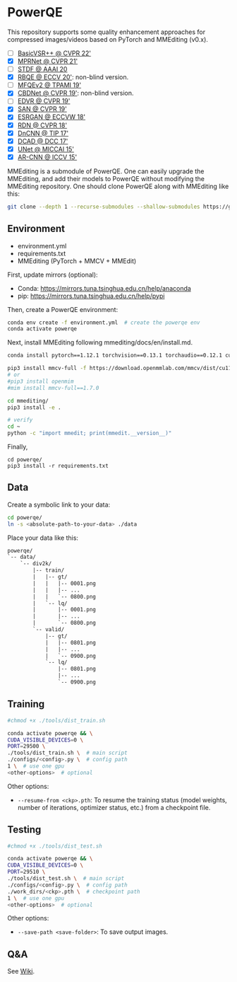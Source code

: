 # PowerQE

This repository supports some quality enhancement approaches for compressed images/videos based on PyTorch and MMEditing (v0.x).

- [ ] [BasicVSR++ @ CVPR 22'](https://arxiv.org/abs/2104.13371)
- [x] [MPRNet @ CVPR 21'](https://github.com/swz30/MPRNet)
- [ ] [STDF @ AAAI 20](https://github.com/ryanxingql/stdf-pytorch)
- [x] [RBQE @ ECCV 20'](https://arxiv.org/abs/2006.16581): non-blind version.
- [ ] [MFQEv2 @ TPAMI 19'](https://github.com/ryanxingql/mfqev2.0)
- [x] [CBDNet @ CVPR 19'](https://arxiv.org/abs/1807.04686): non-blind version.
- [ ] [EDVR @ CVPR 19'](https://arxiv.org/abs/1905.02716)
- [x] [SAN @ CVPR 19'](https://github.com/daitao/SAN)
- [x] [ESRGAN @ ECCVW 18'](https://arxiv.org/abs/1809.00219)
- [x] [RDN @ CVPR 18'](https://arxiv.org/abs/1802.08797)
- [x] [DnCNN @ TIP 17'](https://arxiv.org/abs/1608.03981)
- [x] [DCAD @ DCC 17'](https://ieeexplore.ieee.org/abstract/document/7923714)
- [x] [UNet @ MICCAI 15'](https://arxiv.org/abs/1505.04597)
- [x] [AR-CNN @ ICCV 15'](https://arxiv.org/abs/1504.06993)

MMEditing is a submodule of PowerQE. One can easily upgrade the MMEditing, and add their models to PowerQE without modifying the MMEditing repository. One should clone PowerQE along with MMEditing like this:

```bash
git clone --depth 1 --recurse-submodules --shallow-submodules https://github.com/ryanxingql/powerqe.git
```

## Environment

- environment.yml
- requirements.txt
- MMEditing (PyTorch + MMCV + MMEdit)

First, update mirrors (optional):

- Conda: https://mirrors.tuna.tsinghua.edu.cn/help/anaconda
- pip: https://mirrors.tuna.tsinghua.edu.cn/help/pypi

Then, create a PowerQE environment:

```bash
conda env create -f environment.yml  # create the powerqe env
conda activate powerqe
```

Next, install MMEditing following mmediting/docs/en/install.md.

```bash
conda install pytorch==1.12.1 torchvision==0.13.1 torchaudio==0.12.1 cudatoolkit=11.3 -c pytorch

pip3 install mmcv-full -f https://download.openmmlab.com/mmcv/dist/cu113/torch1.12/index.html
# or
#pip3 install openmim
#mim install mmcv-full==1.7.0

cd mmediting/
pip3 install -e .

# verify
cd ~
python -c "import mmedit; print(mmedit.__version__)"
```

Finally,

```
cd powerqe/
pip3 install -r requirements.txt
```

## Data

Create a symbolic link to your data:

```bash
cd powerqe/
ln -s <absolute-path-to-your-data> ./data
```

Place your data like this:

```txt
powerqe/
`-- data/
    `-- div2k/
        |-- train/
        |   |-- gt/
        |   |   |-- 0001.png
        |   |   |-- ...
        |   |   `-- 0800.png
        |   `-- lq/
        |       |-- 0001.png
        |       |-- ...
        |       `-- 0800.png
        `-- valid/
            |-- gt/
            |   |-- 0801.png
            |   |-- ...
            |   `-- 0900.png
            `-- lq/
                |-- 0801.png
                |-- ...
                `-- 0900.png
```

## Training

```bash
#chmod +x ./tools/dist_train.sh

conda activate powerqe && \
CUDA_VISIBLE_DEVICES=0 \
PORT=29500 \
./tools/dist_train.sh \  # main script
./configs/<config>.py \  # config path
1 \  # use one gpu
<other-options>  # optional
```

Other options:

- `--resume-from <ckp>.pth`: To resume the training status (model weights, number of iterations, optimizer status, etc.) from a checkpoint file.

## Testing

```bash
#chmod +x ./tools/dist_test.sh

conda activate powerqe && \
CUDA_VISIBLE_DEVICES=0 \
PORT=29510 \
./tools/dist_test.sh \  # main script
./configs/<config>.py \  # config path
./work_dirs/<ckp>.pth \  # checkpoint path
1 \  # use one gpu
<other-options>  # optional
```

Other options:

- `--save-path <save-folder>`: To save output images.

## Q&A

See [Wiki](./docs/v3.md).
